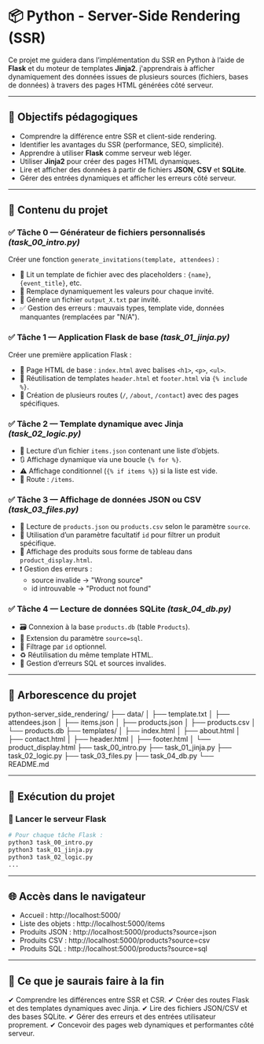 # 📦 Python - Server-Side Rendering (SSR)

Ce projet me guidera dans l’implémentation du SSR en Python à l’aide de **Flask** et du moteur de templates **Jinja2**. j'apprendrais à afficher dynamiquement des données issues de plusieurs sources (fichiers, bases de données) à travers des pages HTML générées côté serveur.

---

## 🚀 Objectifs pédagogiques

- Comprendre la différence entre SSR et client-side rendering.
- Identifier les avantages du SSR (performance, SEO, simplicité).
- Apprendre à utiliser **Flask** comme serveur web léger.
- Utiliser **Jinja2** pour créer des pages HTML dynamiques.
- Lire et afficher des données à partir de fichiers **JSON**, **CSV** et **SQLite**.
- Gérer des entrées dynamiques et afficher les erreurs côté serveur.

---

## 🧩 Contenu du projet

### ✅ Tâche 0 — Générateur de fichiers personnalisés *(task_00_intro.py)*

Créer une fonction `generate_invitations(template, attendees)` :

- 📄 Lit un template de fichier avec des placeholders : `{name}`, `{event_title}`, etc.
- 🔄 Remplace dynamiquement les valeurs pour chaque invité.
- 📝 Génére un fichier `output_X.txt` par invité.
- ✅ Gestion des erreurs : mauvais types, template vide, données manquantes (remplacées par "N/A").

### ✅ Tâche 1 — Application Flask de base *(task_01_jinja.py)*

Créer une première application Flask :

- 🎨 Page HTML de base : `index.html` avec balises `<h1>`, `<p>`, `<ul>`.
- 🔁 Réutilisation de templates `header.html` et `footer.html` via `{% include %}`.
- 📂 Création de plusieurs routes (`/`, `/about`, `/contact`) avec des pages spécifiques.

### ✅ Tâche 2 — Template dynamique avec Jinja *(task_02_logic.py)*

- 📁 Lecture d’un fichier `items.json` contenant une liste d’objets.
- 🔃 Affichage dynamique via une boucle `{% for %}`.
- ⚠️ Affichage conditionnel (`{% if items %}`) si la liste est vide.
- 📍 Route : `/items`.

### ✅ Tâche 3 — Affichage de données JSON ou CSV *(task_03_files.py)*

- 📁 Lecture de `products.json` ou `products.csv` selon le paramètre `source`.
- 🧮 Utilisation d’un paramètre facultatif `id` pour filtrer un produit spécifique.
- 🧾 Affichage des produits sous forme de tableau dans `product_display.html`.
- ❗ Gestion des erreurs :
  - source invalide → "Wrong source"
  - id introuvable → "Product not found"

### ✅ Tâche 4 — Lecture de données SQLite *(task_04_db.py)*

- 🗃️ Connexion à la base `products.db` (table `Products`).
- 🔄 Extension du paramètre `source=sql`.
- 🔎 Filtrage par `id` optionnel.
- ♻️ Réutilisation du même template HTML.
- 🛑 Gestion d’erreurs SQL et sources invalides.

---

## 📁 Arborescence du projet

python-server_side_rendering/
├── data/
│ ├── template.txt
│ ├── attendees.json
│ ├── items.json
│ ├── products.json
│ ├── products.csv
│ └── products.db
├── templates/
│ ├── index.html
│ ├── about.html
│ ├── contact.html
│ ├── header.html
│ ├── footer.html
│ └── product_display.html
├── task_00_intro.py
├── task_01_jinja.py
├── task_02_logic.py
├── task_03_files.py
├── task_04_db.py
└── README.md

---

## 🧪 Exécution du projet

### 📌 Lancer le serveur Flask

```bash
# Pour chaque tâche Flask :
python3 task_00_intro.py
python3 task_01_jinja.py
python3 task_02_logic.py
...
```

---

## 🌐 Accès dans le navigateur

- Accueil : http://localhost:5000/
- Liste des objets : http://localhost:5000/items
- Produits JSON : http://localhost:5000/products?source=json
- Produits CSV : http://localhost:5000/products?source=csv
- Produits SQL : http://localhost:5000/products?source=sql

---

## 🎯 Ce que je saurais faire à la fin

✔ Comprendre les différences entre SSR et CSR.
✔ Créer des routes Flask et des templates dynamiques avec Jinja.
✔ Lire des fichiers JSON/CSV et des bases SQLite.
✔ Gérer des erreurs et des entrées utilisateur proprement.
✔ Concevoir des pages web dynamiques et performantes côté serveur.
